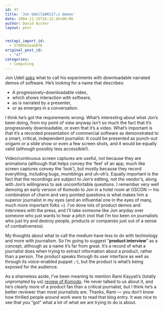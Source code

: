 ```yaml
---
id: 47
title: 'Jon Udell&#8217;s demos'
date: 2004-11-15T16:12:16+00:00
author: David Ascher
layout: post


restapi_import_id:
  - 5780561eab8f6
original_post_id:
  - "47"
categories:
  - Computing
---
```

Jon Udell [asks](http://weblog.infoworld.com/udell/2004/11/15.html#a1114) what to call his experiments with downloadable narrated demos of software. He&#8217;s looking for a name that describes:

  * A progressively-downloadable video,
  * which shows interaction with software,
  * as is narrated by a presenter,
  * or as emerges in a conversation.

I think he&#8217;s got the requirements wrong. What&#8217;s interesting about what Jon&#8217;s been doing, from my point of view anyway isn&#8217;t so much the fact that it&#8217;s progressively downloadable, or even that it&#8217;s a video. What&#8217;s important is that it&#8217;s a recorded presentation of commercial software as demonstrated to a smart, critical, independent journalist. It could be presented as punch-out origami or a slide show or even a few screen shots, and it would be equally valid (although possibly less accessible!).

Video/continuous screen captures are useful, not because they are animations (although that helps convey the &#8216;feel&#8217; of an app, much like screen captures convey the &#8216;look&#8217;), but mostly because they record everything, including bugs, mumblings and uh-oh&#8217;s. Equally important is the fact that the recordings are subject to _Jon&#8217;s_ editing, not the vendor&#8217;s, along with Jon&#8217;s willingness to ask uncomfortable questions. I remember very well demoing an early version of Komodo to Jon in a hotel room at OSCON &#8212; his combination of charm and very pointed questions is what makes him a superior journalist in my eyes (and an influential one in the eyes of many, much more important folks =). I&#8217;ve done lots of product demos and interviews with the press, and I&#8217;ll take someone like Jon anyday over someone who just wants to hear a pitch (not that I&#8217;m too keen on journalists who just try and destroy people, products or companies just out of a sense of combativeness).

My thoughts about what to call the medium have less to do with technology and more with journalism. So I&#8217;m going to suggest &#8220;**product interview**&#8221; as a concept, although as a name it&#8217;s far from great. It&#8217;s a record of what a journalist does when trying to extract information about a product, rather than a person. The product speaks through its user interface as well as through its voice-enabled puppet ;-), but the product is what&#8217;s being exposed for the audience.

As a shameless aside, I&#8217;ve been meaning to mention Rami Kayyali&#8217;s (totally unprompted by us) [review of Komodo](http://www.ramikayyali.com/archives/2004/08/26/komodo3). He never talked to us about it, and he&#8217;s clearly more of a product fan than a critical journalist, but I think he&#8217;s a better reviewer than most journalists are. Thanks, Rami &#8212; you don&#8217;t know how thrilled people around work were to read that blog entry. It was nice to see that you &#8220;got&#8221; what a lot of what we are trying to do is about.